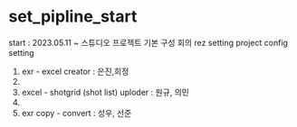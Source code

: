 # set_pipline_start

start : 2023.05.11 ~ 
  스튜디오 프로젝트 기본 구성 회의
  rez setting
  project config setting
 
1. exr - excel creator : 은진,희정
2. 
3. excel - shotgrid (shot list) uploder : 원규, 의민
4. 
5. exr copy - convert : 성우, 선준
  
